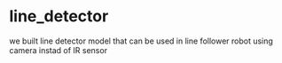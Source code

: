 # line_detector
we built line detector model that can be used in line follower robot using camera instad of IR sensor
